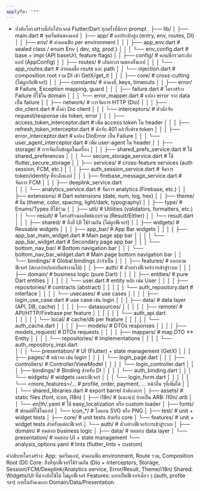 ```yaml
---
applyTo: '**'
---
```

- บังคับโครงสร้างนี้กับโปรเจกต์ Flutter/Dart ทุกครั้งที่มีการ prompt
.
├── lib/
│   ├── main.dart                           # จุดเริ่มต้นของแอป
│   ├── app/                                # แอประดับสูง (entry, env, routes, DI)
│   │   ├── env/                            # ค่าคอนฟิก per environment
│   │   │   ├── app_env.dart                # sealed class / enum Env { dev, stg, prod }
│   │   │   └── env_config.dart             # base + impl (API baseUrl, feature flags)
│   │   ├── config/                         # คอนฟิกรวมระดับแอป (AppConfig)
│   │   ├── routes/                         # เส้นทางรวมของทั้งแอป
│   │   │   └── app_routes.dart             # กำหนดชื่อ route และ path
│   │   └── injection.dart                  # composition root รวม DI เข้า GetX/get_it
│   │
│   ├── core/                               # cross-cutting (ไม่ผูกกับฟีเจอร์)
│   │   ├── constants/                      # ค่าคงที่, keys, timeouts
│   │   ├── error/                          # Failure, Exception mapping, guard
│   │   │   ├── failure.dart                # โครงสร้าง Failure ที่ใช้ใน domain
│   │   │   └── error_mapper.dart           # แปลง error จาก data เป็น failure
│   │   ├── network/                        # การจัดการ HTTP (Dio)
│   │   │   ├── dio_client.dart             # ตั้งค่า Dio client
│   │   │   └── interceptors/               # ตัวดักจับ request/response เช่น token, error
│   │   │       ├── access_token_interceptor.dart   # เพิ่ม access token ใน header
│   │   │       ├── refresh_token_interceptor.dart  # ดักจับ 401 แล้วรีเฟรช token
│   │   │       ├── error_interceptor.dart          # แปลง DioError เป็น Failure
│   │   │       └── user_agent_interceptor.dart     # เพิ่ม user-agent ใน header
│   │   ├── storage/                        # การจัดเก็บข้อมูลในเครื่อง
│   │   │   ├── shared_prefs_service.dart           # ใช้ shared_preferences
│   │   │   └── secure_storage_service.dart         # ใช้ flutter_secure_storage
│   │   ├── services/                       # cross-feature services (auth session, FCM, etc.)
│   │   │   ├── auth_session_service.dart   # จัดการ token/identity ที่ระดับแอป
│   │   │   ├── firebase_message_service.dart   # จัดการ FCM
│   │   │   ├── deeplink_service.dart   
│   │   │   └── analytics_service.dart      # จัดการ analytics (Firebase, etc.)
│   │   ├── extensions/                     # Dart extensions (date, num, log, hex)
│   │   ├── theme/                          # ธีม (theme, color, spacing, light/dark, typography)
│   │   ├── type/                           # Enums/Types ที่ใช้ร่วม
│   │   ├── util/                           # Utilities (validators, formatters, etc.)
│   │   └── result/                         # โครงสร้างผลลัพธ์แบบรวม (Result/Either)
│   │       └── result.dart
│   │
│   ├── shared/                             # สิ่งที่ UI ใช้ร่วมกัน (ไม่ผูกฟีเจอร์)
│   │   ├── widgets/                        # Reusable widgets 
│   │   │   ├── app_bar/                    # App Bar widgets
│   │   │   │   ├── app_bar_main_widget.dart # Main page app bar
│   │   │   │   └── app_bar_widget.dart     # Secondary page app bar
│   │   │   └── bottom_nav_bar/             # Bottom navigation bar 
│   │   │       └── bottom_nav_bar_widget.dart # Main page bottom navigation bar
│   │   └── bindings/                       # Global bindings ถ้าจำเป็น
│   │
│   ├── features/                           # แยกตามฟีเจอร์ (สเกลง่าย/แยกทีมทำงานได้)
│   │   ├── auth/                           # ตัวอย่างฟีเจอร์การเข้าสู่ระบบ
│   │   │   ├── domain/                     # business logic (pure Dart)
│   │   │   │   ├── entities/               # pure Dart entities
│   │   │   │   │   └── user.dart           # entity หลัก เช่น User
│   │   │   │   ├── repositories/           # contracts (abstract)
│   │   │   │   │   └── auth_repository.dart # interface
│   │   │   │   └── usecases/               # use cases
│   │   │   │       ├── login_use_case.dart # use case เช่น login
│   │   │   ├── data/                       # data layer (API, DB, cache)
│   │   │   │   ├── datasources/
│   │   │   │   │   ├── remote/             # API/HTTP/Firebase per feature
│   │   │   │   │   │   └── auth_api.dart   
│   │   │   │   │   └── local/              # cache/db per feature
│   │   │   │   │       └── auth_cache.dart 
│   │   │   │   ├── models/                 # DTOs responses
│   │   │   │   ├── models_request/         # DTOs requests
│   │   │   │   ├── mappers/                # map DTO <-> Entity
│   │   │   │   └── repositories/           # implementations
│   │   │   │       └── auth_repository_impl.dart   
│   │   │   └── presentation/               # UI (Flutter) + state management (GetX)
│   │   │       ├── pages/                  # หน้าจอ เช่น login
│   │   │       │   └── login_page.dart
│   │   │       ├── controllers/            # Controller/ViewModel
│   │   │       │   └── login_controller.dart
│   │   │       ├── bindings/               # Binding สำหรับ DI
│   │   │       │   └── auth_binding.dart
│   │   │       └── widgets/                # widgets เฉพาะฟีเจอร์
│   │   │           └── login_form.dart
│   │   │
│   │   └── <more_features>/...             # profile, order, payment, ... หน้าอื่น ๆที่เพิ่มได้
│   │
│   └── shared_libraries.dart               # export barrel ถ้าต้องการ
│
├── assets/                                 # static files (font, icon, i18n)
│   ├── i18n/                               # (แนะนำ) ย้ายเป็น ARB: l10n/*.arb
│   │   └── en|th/*.yaml                    # ใช้ easy_localization หรือ custom loader
│   ├── fonts/                              # ฟอนต์ที่ใช้ในแอป
│   └── icon_*/                             # ไอคอน SVG หรือ PNG
│
├── test/                                   # unit + widget tests
│   ├── core/                               # unit tests สำหรับ core
│   └── features/                           # unit + widget tests สำหรับแต่ละฟีเจอร์
│       └── auth/                           # ตัวอย่างฟีเจอร์การเข้าสู่ระบบ
│           ├── domain/                     # ทดสอบ business logic
│           ├── data/                       # ทดสอบ data layer
│           └── presentation/               # ทดสอบ UI + state management
└── analysis_options.yaml                   # lints (flutter_lints + custom)

คำอธิบายโครงสร้าง:
App: จุดเริ่มแอป, ค่าคอนฟิก environment, Route รวม, Composition Root (DI)
Core: สิ่งที่ทุกฟีเจอร์ใช้ร่วมกัน (Dio + interceptors, Storage, Session/FCM/Deeplink/Analytics service, Error/Result, Theme/i18n)
Shared: Widgets/UI ที่นำกลับใช้ได้ ไม่ผูกฟีเจอร์
Features: แยกเป็นฟีเจอร์เดี่ยว ๆ (auth, profile ฯลฯ) ภายในยังคงแยก Domain/Data/Presentation

